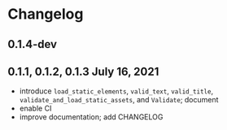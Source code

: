 # Changelog

## 0.1.4-dev

## 0.1.1, 0.1.2, 0.1.3 July 16, 2021
 - introduce `load_static_elements`, `valid_text`, `valid_title`, `validate_and_load_static_assets`, and `Validate`; document
 - enable CI
 - improve documentation; add CHANGELOG
